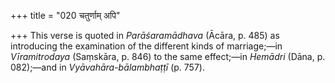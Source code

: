 +++
title = "020 चतुर्णाम् अपि"

+++
This verse is quoted in *Parāśaramādhava* (Ācāra, p. 485) as introducing
the examination of the different kinds of marriage;—in *Vīramitrodaya*
(Saṃskāra, p. 846) to the same effect;—in *Hemādri* (Dāna, p. 082);—and
in *Vyāvahāra-bālambhaṭṭī* (p. 757).



